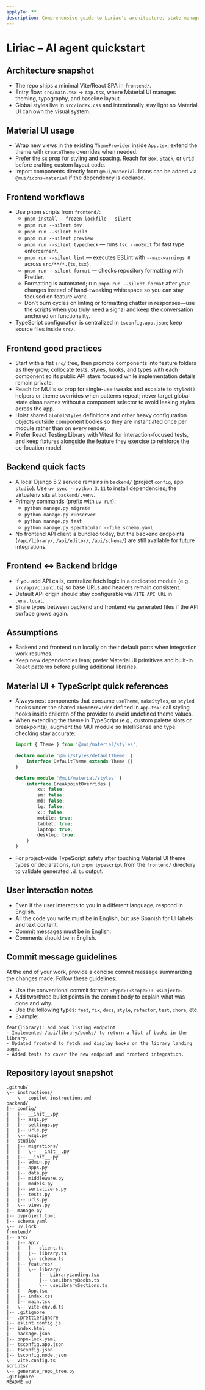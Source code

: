 ```yaml
---
applyTo: **
description: Comprehensive guide to Liriac's architecture, state management, and development workflows for AI agents.
---
```


# Liriac – AI agent quickstart

## Architecture snapshot
- The repo ships a minimal Vite/React SPA in `frontend/`.
- Entry flow: `src/main.tsx` → `App.tsx`, where Material UI manages theming, typography, and baseline layout.
- Global styles live in `src/index.css` and intentionally stay light so Material UI can own the visual system.

## Material UI usage
- Wrap new views in the existing `ThemeProvider` inside `App.tsx`; extend the theme with `createTheme` overrides when needed.
- Prefer the `sx` prop for styling and spacing. Reach for `Box`, `Stack`, or `Grid` before crafting custom layout code.
- Import components directly from `@mui/material`. Icons can be added via `@mui/icons-material` if the dependency is declared.

## Frontend workflows
- Use pnpm scripts from `frontend/`:
	- `pnpm install --frozen-lockfile --silent`
	- `pnpm run --silent dev`
	- `pnpm run --silent build`
	- `pnpm run --silent preview`
	- `pnpm run --silent typecheck` — runs `tsc --noEmit` for fast type enforcement.
	- `pnpm run --silent lint` — executes ESLint with `--max-warnings 0` across `src/**/*.{ts,tsx}`.
	- `pnpm run --silent format` — checks repository formatting with Prettier.
	- Formatting is automated; run `pnpm run --silent format` after your changes instead of hand-tweaking whitespace so you can stay focused on feature work.
	- Don’t burn cycles on linting or formatting chatter in responses—use the scripts when you truly need a signal and keep the conversation anchored on functionality.
- TypeScript configuration is centralized in `tsconfig.app.json`; keep source files inside `src/`.

## Frontend good practices
- Start with a flat `src/` tree, then promote components into feature folders as they grow; collocate tests, styles, hooks, and types with each component so its public API stays focused while implementation details remain private.
- Reach for MUI's `sx` prop for single-use tweaks and escalate to `styled()` helpers or theme overrides when patterns repeat; never target global state class names without a component selector to avoid leaking styles across the app.
- Hoist shared `GlobalStyles` definitions and other heavy configuration objects outside component bodies so they are instantiated once per module rather than on every render.
- Prefer React Testing Library with Vitest for interaction-focused tests, and keep fixtures alongside the feature they exercise to reinforce the co-location model.

## Backend quick facts
- A local Django 5.2 service remains in `backend/` (project `config`, app `studio`). Use `uv sync --python 3.11` to install dependencies; the virtualenv sits at `backend/.venv`.
- Primary commands (prefix with `uv run`):
	- `python manage.py migrate`
	- `python manage.py runserver`
	- `python manage.py test`
	- `python manage.py spectacular --file schema.yaml`
- No frontend API client is bundled today, but the backend endpoints (`/api/library/`, `/api/editor/`, `/api/schema/`) are still available for future integrations.

## Frontend ↔ Backend bridge
- If you add API calls, centralize fetch logic in a dedicated module (e.g., `src/api/client.ts`) so base URLs and headers remain consistent.
- Default API origin should stay configurable via `VITE_API_URL` in `.env.local`.
- Share types between backend and frontend via generated files if the API surface grows again.

## Assumptions
- Backend and frontend run locally on their default ports when integration work resumes.
- Keep new dependencies lean; prefer Material UI primitives and built-in React patterns before pulling additional libraries.

## Material UI + TypeScript quick references
- Always nest components that consume `useTheme`, `makeStyles`, or `styled` hooks under the shared `ThemeProvider` defined in `App.tsx`; call styling hooks inside children of the provider to avoid undefined theme values.
- When extending the theme in TypeScript (e.g., custom palette slots or breakpoints), augment the MUI module so IntelliSense and type checking stay accurate:
	```ts
	import { Theme } from '@mui/material/styles';

	declare module '@mui/styles/defaultTheme' {
		interface DefaultTheme extends Theme {}
	}

	declare module '@mui/material/styles' {
		interface BreakpointOverrides {
			xs: false;
			sm: false;
			md: false;
			lg: false;
			xl: false;
			mobile: true;
			tablet: true;
			laptop: true;
			desktop: true;
		}
	}
	```
- For project-wide TypeScript safety after touching Material UI theme types or declarations, run `pnpm typescript` from the `frontend/` directory to validate generated `.d.ts` output.

## User interaction notes
- Even if the user interacts to you in a different language, respond in English.
- All the code you write must be in English, but use Spanish for UI labels and text content.
- Commit messages must be in English.
- Comments should be in English.

## Commit message guidelines
At the end of your work, provide a concise commit message summarizing the changes made. Follow these guidelines:
- Use the conventional commit format: `<type>(<scope>): <subject>`.
- Add two/three bullet points in the commit body to explain what was done and why.
- Use the following types: `feat`, `fix`, `docs`, `style`, `refactor`, `test`, `chore`, etc.
- Example:
```
feat(library): add book listing endpoint
- Implemented /api/library/books/ to return a list of books in the library.
- Updated frontend to fetch and display books on the library landing page.
- Added tests to cover the new endpoint and frontend integration.
```


## Repository layout snapshot

```
.github/
\-- instructions/
    \-- copilot-instructions.md
backend/
|-- config/
|   |-- __init__.py
|   |-- asgi.py
|   |-- settings.py
|   |-- urls.py
|   \-- wsgi.py
|-- studio/
|   |-- migrations/
|   |   \-- __init__.py
|   |-- __init__.py
|   |-- admin.py
|   |-- apps.py
|   |-- data.py
|   |-- middleware.py
|   |-- models.py
|   |-- serializers.py
|   |-- tests.py
|   |-- urls.py
|   \-- views.py
|-- manage.py
|-- pyproject.toml
|-- schema.yaml
\-- uv.lock
frontend/
|-- src/
|   |-- api/
|   |   |-- client.ts
|   |   |-- library.ts
|   |   \-- schema.ts
|   |-- features/
|   |   \-- library/
|   |       |-- LibraryLanding.tsx
|   |       |-- useLibraryBooks.ts
|   |       \-- useLibrarySections.ts
|   |-- App.tsx
|   |-- index.css
|   |-- main.tsx
|   \-- vite-env.d.ts
|-- .gitignore
|-- .prettierignore
|-- eslint.config.js
|-- index.html
|-- package.json
|-- pnpm-lock.yaml
|-- tsconfig.app.json
|-- tsconfig.json
|-- tsconfig.node.json
\-- vite.config.ts
scripts/
\-- generate_repo_tree.py
.gitignore
README.md
```